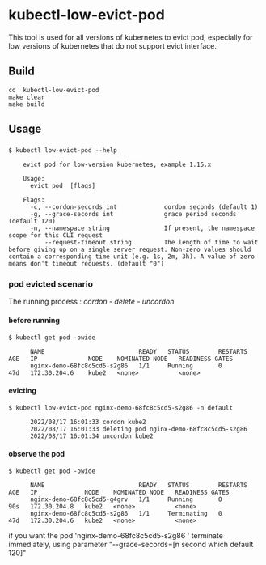 # kubectl-low-evict-pod
  
  This tool is used for all versions of kubernetes to evict pod, especially for low versions of kubernetes that do not support evict interface. 
  
  ## Build

  ```
  cd  kubectl-low-evict-pod
  make clear
  make build
  ```

  ## Usage

  ### 

  ```
  $ kubectl low-evict-pod --help

      evict pod for low-version kubernetes, example 1.15.x

      Usage:
        evict pod  [flags]

      Flags:
        -c, --cordon-secords int             cordon seconds (default 1)
        -g, --grace-secords int              grace period seconds (default 120)
        -n, --namespace string               If present, the namespace scope for this CLI request
            --request-timeout string         The length of time to wait before giving up on a single server request. Non-zero values should contain a corresponding time unit (e.g. 1s, 2m, 3h). A value of zero means don't timeout requests. (default "0")

```

  ###  pod evicted scenario 
  
  The running process : *cordon - delete - uncordon*

  #### before running

```
$ kubectl get pod -owide
    
      NAME                          READY   STATUS        RESTARTS   AGE   IP              NODE    NOMINATED NODE   READINESS GATES
      nginx-demo-68fc8c5cd5-s2g86   1/1     Running       0          47d   172.30.204.6    kube2   <none>           <none>

```

#### evicting

```
$ kubectl low-evict-pod nginx-demo-68fc8c5cd5-s2g86 -n default

      2022/08/17 16:01:33 cordon kube2
      2022/08/17 16:01:33 deleting pod nginx-demo-68fc8c5cd5-s2g86
      2022/08/17 16:01:34 uncordon kube2

```
#### observe the pod

```
$ kubectl get pod -owide

      NAME                          READY   STATUS        RESTARTS   AGE   IP             NODE    NOMINATED NODE   READINESS GATES
      nginx-demo-68fc8c5cd5-g4grv   1/1     Running       0          90s   172.30.204.8   kube2   <none>           <none>
      nginx-demo-68fc8c5cd5-s2g86   1/1     Terminating   0          47d   172.30.204.6   kube2   <none>           <none>

```

if you want the pod 'nginx-demo-68fc8c5cd5-s2g86 '  terminate immediately, using parameter "--grace-secords=[n second which default 120]" 
